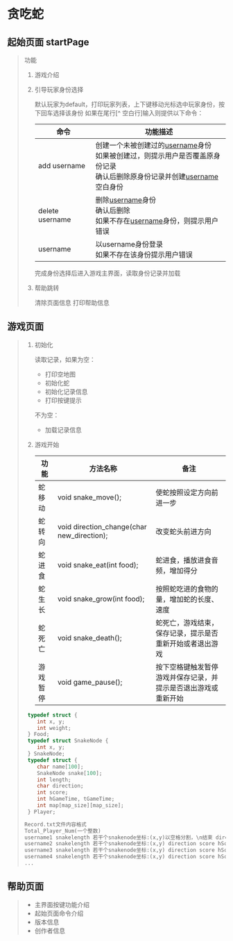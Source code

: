 # 贪吃蛇





## 起始页面 startPage

> 功能
>
> 1. 游戏介绍
>
> 2. 引导玩家身份选择
>
>    默认玩家为default，打印玩家列表，上下键移动光标选中玩家身份，按下回车选择该身份
>    如果在尾行[^ 空白行]输入则提供以下命令：
>
>    | 命令            | 功能描述                                                     |
>    | --------------- | ------------------------------------------------------------ |
>    | add username    | 创建一个未被创建过的<u>username</u>身份<br />如果被创建过，则提示用户是否覆盖原身份记录<br />确认后删除原身份记录并创建<u>username</u>空白身份 |
>    | delete username | 删除<u>username</u>身份<br />确认后删除<br />如果不存在<u>username</u>身份，则提示用户错误 |
>    | username        | 以username身份登录<br />如果不存在该身份提示用户错误         |
>
>    完成身份选择后进入游戏主界面，读取身份记录并加载
>
> 3. 帮助跳转
>
>    清除页面信息 打印帮助信息



## 游戏页面

> 1. 初始化
>
>    读取记录，如果为空：
>
>    - 打印空地图
>    - 初始化蛇
>    - 初始化记录信息
>    - 打印按键提示
>
>    不为空：
>
>    - 加载记录信息
>
> 2. 游戏开始
>
>    | 功能     | 方法名称                                   | 备注                                                         |
>    | -------- | ------------------------------------------ | ------------------------------------------------------------ |
>    | 蛇移动   | void snake_move();                         | 使蛇按照设定方向前进一步                                     |
>    | 蛇转向   | void direction_change(char new_direction); | 改变蛇头前进方向                                             |
>    | 蛇进食   | void snake_eat(int food);                  | 蛇进食，播放进食音频，增加得分                               |
>    | 蛇生长   | void snake_grow(int food);                 | 按照蛇吃进的食物的量，增加蛇的长度、速度                     |
>    | 蛇死亡   | void snake_death();                        | 蛇死亡，游戏结束，保存记录，提示是否重新开始或者退出游戏     |
>    | 游戏暂停 | void game_pause();                         | 按下空格键触发暂停游戏并保存记录，并提示是否退出游戏或重新开始 |
>    
>   ```C
>    typedef struct {
>    	int x, y;
>    	int weight;
>    } Food;
>    typedef struct SnakeNode {
>    	int x, y;
>    } SnakeNode;
>    typedef struct {
>    	char name[100];
>    	SnakeNode snake[100];
>    	int length;
>    	char direction;
>    	int score;
>    	int hGameTime, tGameTime;
>    	int map[map_size][map_size];
>    } Player;
>   ```
>    
>    ``` Record.txt
>    Record.txt文件内容格式
>    Total_Player_Num(一个整数)
>    username1 snakelength 若干个snakenode坐标:(x,y)以空格分割，\n结束 direction score hScore hGameTime foodnum 若干个个food坐标:(x,y)以空格分割，\n结束
>    username2 snakelength 若干个snakenode坐标:(x,y) direction score hScore hGameTime foodnum 若干个个food坐标:(x,y)
>    username3 snakelength 若干个snakenode坐标:(x,y) direction score hScore hGameTime foodnum 若干个个food坐标:(x,y)
>    username4 snakelength 若干个snakenode坐标:(x,y) direction score hScore hGameTime foodnum 若干个个food坐标:(x,y)
>    ...
>    ```
> 
> 



## 帮助页面

> - 主界面按键功能介绍
> - 起始页面命令介绍
> - 版本信息
> - 创作者信息